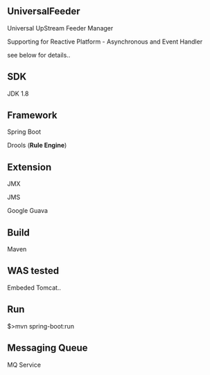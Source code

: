 ## UniversalFeeder
Universal UpStream Feeder Manager

Supporting for Reactive Platform - Asynchronous and Event Handler

see below for details..

## SDK
JDK 1.8

## Framework
Spring Boot

Drools (**Rule Engine**)

## Extension
JMX

JMS

Google Guava

## Build
Maven

## WAS tested
Embeded Tomcat..

## Run
$>mvn spring-boot:run

## Messaging Queue
MQ Service
